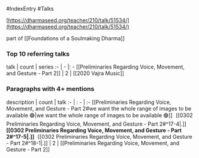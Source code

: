 #IndexEntry #Talks

[https://dharmaseed.org/teacher/210/talk/51534/](https://dharmaseed.org/teacher/210/talk/51534/)

part of [[Foundations of a Soulmaking Dharma]]

### Top 10 referring talks
talk | count | series
:- | - |: -
[[Preliminaries Regarding Voice, Movement, and Gesture - Part 2]] | 2 | [[2020 Vajra Music]]

### Paragraphs with 4+ mentions
description | count | talk
:- | : - | :-
[[Preliminaries Regarding Voice, Movement, and Gesture - Part 2#we want the whole range of images to be available 🟢\|we want the whole range of images to be available 🟢]] &nbsp;&nbsp;[[0302 Preliminaries Regarding Voice, Movement, and Gesture - Part 2#^17-4\|.]] &nbsp; **[[0302 Preliminaries Regarding Voice, Movement, and Gesture - Part 2#^17-5\|.]]** &nbsp; [[0302 Preliminaries Regarding Voice, Movement, and Gesture - Part 2#^18-1\|.]] | 2 | [[Preliminaries Regarding Voice, Movement, and Gesture - Part 2]]

